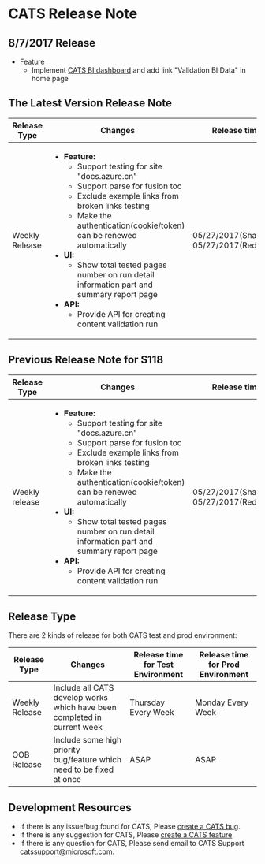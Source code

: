 # CATS Release Note

## 8/7/2017 Release
* Feature
  * Implement [CATS BI dashboard](https://msit.powerbi.com/groups/me/dashboards/43e7e83d-b6f9-4f6e-8f6b-042194e4785b) and add link "Validation BI Data" in home page

## The Latest Version Release Note
|Release Type |Changes|Release time|
|--|--|--|
|Weekly Release|<ul><li><b>Feature:</b><ul><li>Support testing for site "docs.azure.cn"</li><li>Support parse for fusion toc</li><li>Exclude example links from broken links testing</li><li>Make the authentication(cookie/token) can be renewed automatically</li></ul></li><li><b>UI:</b><ul><li>Show total tested pages number on run detail information part and summary report page</li></ul></li><li><b>API:</b><ul> <li>Provide API for creating content validation run</li></ul></li></ul>|05/27/2017(Shanghai)<br> 05/27/2017(Redmond)|

## Previous Release Note for S118
|Release Type|Changes|Release time|
|--|--|--|
|Weekly release|<ul><li><b>Feature:</b><ul><li>Support testing for site "docs.azure.cn"</li><li>Support parse for fusion toc</li><li>Exclude example links from broken links testing</li><li>Make the authentication(cookie/token) can be renewed automatically</li></ul></li><li><b>UI:</b><ul><li>Show total tested pages number on run detail information part and summary report page</li></ul></li><li><b>API:</b><ul> <li>Provide API for creating content validation run</li></ul></li></ul>|05/27/2017(Shanghai)<br> 05/27/2017(Redmond)|

## Release Type
There are 2 kinds of release for both CATS test and prod environment:

|Release Type|Changes|Release time for Test Environment|Release time for Prod Environment|
|--|--|--|--|
|Weekly Release|Include all CATS develop works which have been completed in current week|Thursday Every Week|Monday Every Week|
|OOB Release|Include some high priority bug/feature which need to be fixed at once|ASAP|ASAP|

## Development Resources

* If there is any issue/bug found for CATS, Please [create a CATS bug](https://mseng.visualstudio.com/CSI/Test/_workItems?witd=Bug&_a=new).<br> 
* If there is any suggestion for CATS, Please [create a CATS feature](https://mseng.visualstudio.com/CSI/Test/_workItems?witd=Bug&_a=new). <br>
* If there is any question for CATS, Please send email to CATS Support [catssupport@microsoft.com](mailto:catssupport@microsoft.com).
